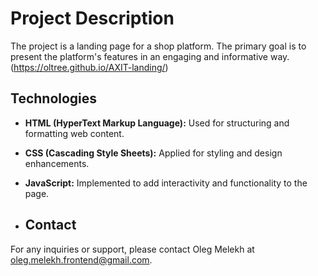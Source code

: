 # Project Description

The project is a landing page for a shop platform. The primary goal is to present the platform's features in an engaging and informative way.(https://oltree.github.io/AXIT-landing/)

## Technologies

- **HTML (HyperText Markup Language):** Used for structuring and formatting web content.
- **CSS (Cascading Style Sheets):** Applied for styling and design enhancements.
- **JavaScript:** Implemented to add interactivity and functionality to the page.

- ## Contact

For any inquiries or support, please contact Oleg Melekh at oleg.melekh.frontend@gmail.com.
